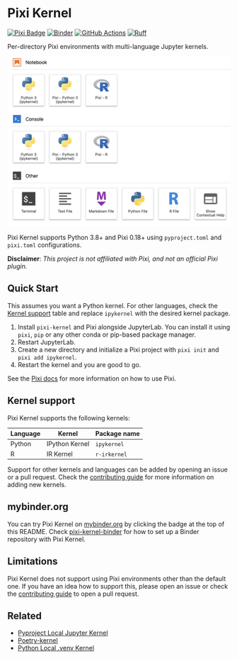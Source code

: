 # Pixi Kernel

[![Pixi Badge][pixi-badge]](https://pixi.sh)
[![Binder](https://mybinder.org/badge_logo.svg)](https://mybinder.org/v2/gh/renan-r-santos/pixi-kernel-binder/main?labpath=example.ipynb)
[![GitHub Actions][github-actions-badge]](https://github.com/renan-r-santos/pixi-kernel/actions)
[![Ruff][ruff-badge]](https://github.com/astral-sh/ruff)

[pixi-badge]: https://img.shields.io/endpoint?url=https://raw.githubusercontent.com/prefix-dev/pixi/main/assets/badge/v0.json&style=flat-square
[github-actions-badge]: https://github.com/renan-r-santos/pixi-kernel/actions/workflows/ci.yml/badge.svg
[ruff-badge]: https://img.shields.io/endpoint?url=https://raw.githubusercontent.com/astral-sh/ruff/main/assets/badge/v2.json

Per-directory Pixi environments with multi-language Jupyter kernels.

<!--- TODO: add theme selector when supported on PyPI https://github.com/pypi/warehouse/issues/11251 -->

![JupyterLab launcher screen showing Pixi Kernel](https://raw.githubusercontent.com/renan-r-santos/pixi-kernel/main/assets/launch-light.png)

Pixi Kernel supports Python 3.8+ and Pixi 0.18+ using `pyproject.toml` and `pixi.toml` configurations.

**Disclaimer**: _This project is not affiliated with Pixi, and not an official Pixi plugin._

## Quick Start

This assumes you want a Python kernel. For other languages, check the [Kernel
support](#kernel-support) table and replace `ipykernel` with the desired kernel package.

1. Install `pixi-kernel` and Pixi alongside JupyterLab. You can install it using `pixi`, `pip` or
   any other conda or pip-based package manager.
2. Restart JupyterLab.
3. Create a new directory and initialize a Pixi project with `pixi init` and `pixi add ipykernel`.
4. Restart the kernel and you are good to go.

See the [Pixi docs](https://pixi.sh/latest/) for more information on how to use Pixi.

## Kernel support

Pixi Kernel supports the following kernels:

| Language | Kernel         | Package name |
| -------- | -------------- | ------------ |
| Python   | IPython Kernel | `ipykernel`  |
| R        | IR Kernel      | `r-irkernel` |

Support for other kernels and languages can be added by opening an issue or a pull request. Check
the [contributing guide](CONTRIBUTING.md#adding-support-for-new-kernels) for more information on
adding new kernels.

## mybinder.org

You can try Pixi Kernel on [mybinder.org](https://mybinder.org) by clicking the badge at the top of
this README. Check [pixi-kernel-binder](https://github.com/renan-r-santos/pixi-kernel-binder) for
how to set up a Binder repository with Pixi Kernel.

## Limitations

Pixi Kernel does not support using Pixi environments other than the default one. If you have an
idea how to support this, please open an issue or check the [contributing guide](CONTRIBUTING.md)
to open a pull request.

## Related

- [Pyproject Local Jupyter Kernel](https://github.com/bluss/pyproject-local-kernel)
- [Poetry-kernel](https://github.com/pathbird/poetry-kernel)
- [Python Local .venv Kernel](https://github.com/goerz/python-localvenv-kernel)
